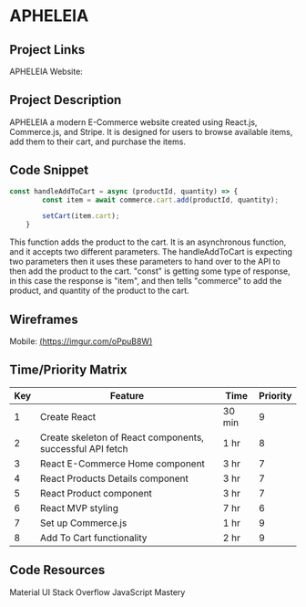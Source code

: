 # APHELEIA

## Project Links

APHELEIA Website:

## Project Description

APHELEIA a modern E-Commerce website created using React.js, Commerce.js, and Stripe. It is designed for users to browse available items, add them to their cart, and purchase the items.

## Code Snippet

```js
const handleAddToCart = async (productId, quantity) => {
        const item = await commerce.cart.add(productId, quantity);

        setCart(item.cart);
    }
```

This function adds the product to the cart. It is an asynchronous function, and it accepts two different parameters. The handleAddToCart is expecting two parameters then it uses these parameters to hand over to the API to then add the product to the cart. "const" is getting some type of response, in this case the response is "item", and then tells "commerce" to add the product, and quantity of the product to the cart.

## Wireframes

Mobile: [(https://imgur.com/oPpuB8W)](https://imgur.com/oPpuB8W)


## Time/Priority Matrix 

|  Key | Feature | Time | Priority
|---|---|---|---|
| 1 | Create React | 30 min | 9
| 2 | Create skeleton of React components, successful API fetch | 1 hr | 8
| 3 | React E-Commerce Home component  | 3 hr | 7
| 4 | React Products Details component | 3 hr | 7
| 5 | React Product component | 3 hr | 7
| 6 | React MVP styling | 7 hr | 6
| 7 | Set up Commerce.js | 1 hr | 9
| 8 | Add To Cart functionality | 2 hr | 9

## Code Resources
Material UI
Stack Overflow
JavaScript Mastery



